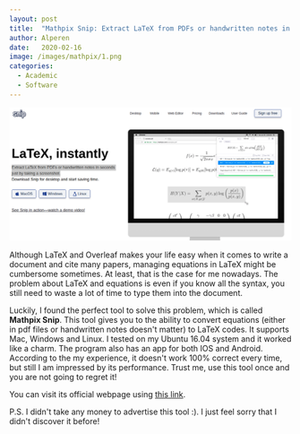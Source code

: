 ```yaml
---
layout: post
title:  "Mathpix Snip: Extract LaTeX from PDFs or handwritten notes in seconds just by taking a screenshot. "
author: Alperen
date:   2020-02-16
image: /images/mathpix/1.png
categories: 
  - Academic
  - Software
---
```


![Ubuntu Logo](/images/mathpix/1.png)

Although LaTeX and Overleaf makes your life easy when it comes to write a document and cite many papers, managing equations in LaTeX might be cumbersome sometimes. At least, that is the case for me nowadays. The problem about LaTeX and equations is even if you know all the syntax, you still need to waste a lot of time to type them into the document.

Luckily, I found the perfect tool to solve this problem, which is called **Mathpix Snip**. This tool gives you to the ability to convert equations (either in pdf files or handwritten notes doesn't matter) to LaTeX codes. It supports Mac, Windows and Linux. I tested on my Ubuntu 16.04 system and it worked like a charm. The program also has an app for both IOS and Android. According to the my experience, it doesn't work 100% correct every time, but still I am impressed by its performance. Trust me, use this tool once and you are not going to regret it!

You can visit its official webpage using [this link](https://mathpix.com/). 

P.S. I didn't take any money to advertise this tool :). I just feel sorry that I didn't discover it before!

<center> 
  <script type='text/javascript' src='https://storage.ko-fi.com/cdn/widget/Widget_2.js'></script><script type='text/javascript' style="text-align:center">kofiwidget2.init('Buy Me a Coffee', '#e08428', 'V7V3IDOGW');kofiwidget2.draw();</script> 
</center>